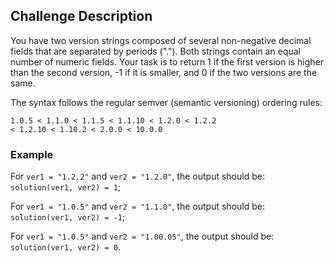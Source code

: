 ## Challenge Description

You have two version strings composed of several non-negative decimal fields that are separated by periods ("."). Both strings contain an equal number of numeric fields. Your task is to return 1 if the first version is higher than the second version, -1 if it is smaller, and 0 if the two versions are the same.

The syntax follows the regular semver (semantic versioning) ordering rules:

```
1.0.5 < 1.1.0 < 1.1.5 < 1.1.10 < 1.2.0 < 1.2.2
< 1.2.10 < 1.10.2 < 2.0.0 < 10.0.0
```

### Example

For `ver1 = "1.2.2"` and `ver2 = "1.2.0"`, the output should be: `solution(ver1, ver2) = 1`;

For `ver1 = "1.0.5"` and `ver2 = "1.1.0"`, the output should be: `solution(ver1, ver2) = -1`;

For `ver1 = "1.0.5"` and `ver2 = "1.00.05"`, the output should be: `solution(ver1, ver2) = 0`.